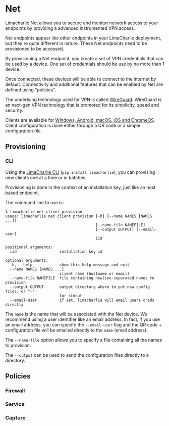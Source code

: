 # Net

Limacharlie Net allows you to secure and monitor network access to your endpoints by providing a advanced instrumented VPN access.

Net endpoints appear like other endpoints in your LimaCharlie deployment, but they're quite different in nature. These Net endpoints need to be provisioned to be accessed.

By provisioning a Net endpoint, you create a set of VPN credentials that can be used by a device. One set of credentials should be use by no more than 1 device.

Once connected, these devices will be able to connect to the internet by default. Connectivity and additional features that can be enabled by Net are defined using "policies".

The underlying technology used for VPN is called [WireGuard](https://www.wireguard.com/). WireGuard is an next-gen VPN technology that is promoted for its simplicity, speed and security.

Clients are available for [Windows, Android, macOS, iOS and ChromeOS](https://www.wireguard.com/install/). Client configuration is done either through a QR code or a simple configuration file.

## Provisioning

### CLI
Using the [LimaCharlie CLI](https://github.com/refractionPOINT/python-limacharlie/) (`pip install limacharlie`), you can provising new clients one at a time or in batches.

Provisioning is done in the context of an installation key, just like an host based endpoint.

The command line to use is:

```
$ limacharlie net client provision
usage: limacharlie net client provision [-h] [--name NAMES [NAMES ...]]
                                        [--name-file NAMEFILE]
                                        [--output OUTPUT] [--email-user]
                                        iid

positional arguments:
  iid                   installation key id

optional arguments:
  -h, --help            show this help message and exit
  --name NAMES [NAMES ...]
                        client name (hostname or email)
  --name-file NAMEFILE  file containing newline-separated names to provision
  --output OUTPUT       output directory where to put new config files, or "-"
                        for stdout
  --email-user          if set, limacharlie will email users creds directly
```

The `name` is the name that will be associated with the Net device. We recommend using a user identifier like an email address. In fact, if you use an email address, you can specify the `--email-user` flag and the QR code + configuration file will be emailed directly to the `name` (email address).

The `--name-file` option allows you to specify a file containing all the names to provision.

The `--output` can be used to send the configuration files directly to a directory.

## Policies

### Firewall

### Service

### Capture